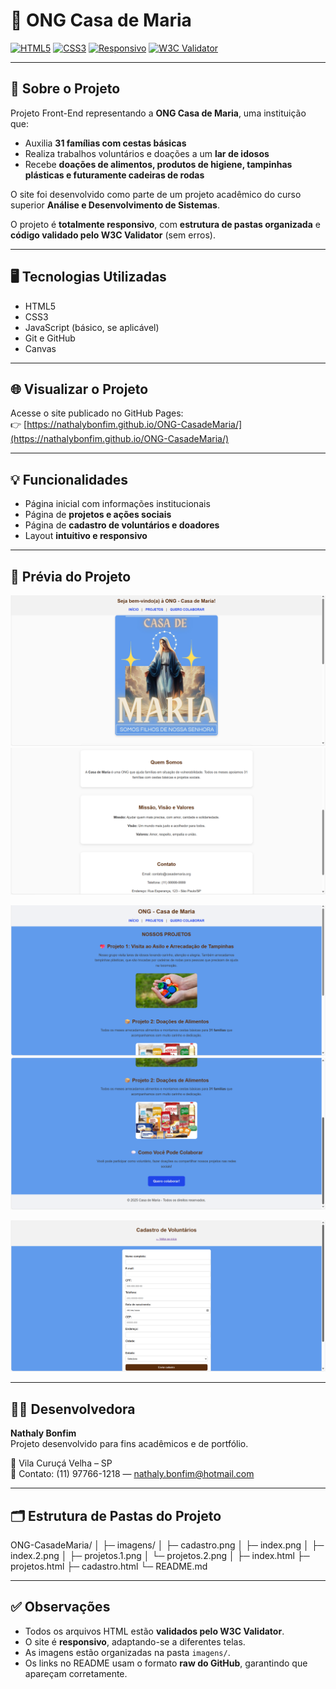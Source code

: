 # 🌻 ONG Casa de Maria

[![HTML5](https://img.shields.io/badge/HTML5-%23E34F26?style=for-the-badge&logo=html5&logoColor=white)](https://developer.mozilla.org/pt-BR/docs/Web/HTML) 
[![CSS3](https://img.shields.io/badge/CSS3-%231572B6?style=for-the-badge&logo=css3&logoColor=white)](https://developer.mozilla.org/pt-BR/docs/Web/CSS)
[![Responsivo](https://img.shields.io/badge/Responsivo-00C853?style=for-the-badge&logo=google-chrome&logoColor=white)](https://developer.mozilla.org/pt-BR/docs/Learn/CSS/CSS_layout/Responsive_Design)
[![W3C Validator](https://img.shields.io/badge/W3C-Validation-3090C7?style=for-the-badge)](https://validator.w3.org/)

---

## 🧩 Sobre o Projeto

Projeto Front-End representando a **ONG Casa de Maria**, uma instituição que:

- Auxilia **31 famílias com cestas básicas**  
- Realiza trabalhos voluntários e doações a um **lar de idosos**  
- Recebe **doações de alimentos, produtos de higiene, tampinhas plásticas e futuramente cadeiras de rodas**

O site foi desenvolvido como parte de um projeto acadêmico do curso superior **Análise e Desenvolvimento de Sistemas**.

O projeto é **totalmente responsivo**, com **estrutura de pastas organizada** e **código validado pelo W3C Validator** (sem erros).

---

## 🖥️ Tecnologias Utilizadas

- HTML5  
- CSS3  
- JavaScript (básico, se aplicável)  
- Git e GitHub  
- Canvas

---

## 🌐 Visualizar o Projeto

Acesse o site publicado no GitHub Pages:  
👉 [https://nathalybonfim.github.io/ONG-CasadeMaria/](https://nathalybonfim.github.io/ONG-CasadeMaria/)

---

## 💡 Funcionalidades

- Página inicial com informações institucionais  
- Página de **projetos e ações sociais**  
- Página de **cadastro de voluntários e doadores**  
- Layout **intuitivo e responsivo**

---

## 📸 Prévia do Projeto

<!-- Página Inicial -->
![Página Inicial](https://raw.githubusercontent.com/Nathalybonfim/ONG-CasadeMaria/main/imagens/index.png)
![Página Inicial 2](https://raw.githubusercontent.com/Nathalybonfim/ONG-CasadeMaria/main/imagens/index.2.png)

<!-- Seção Projetos -->
![Projetos 1](https://raw.githubusercontent.com/Nathalybonfim/ONG-CasadeMaria/main/imagens/projetos.1.png)
![Projetos 2](https://raw.githubusercontent.com/Nathalybonfim/ONG-CasadeMaria/main/imagens/projetos.2.png)

<!-- Cadastro -->
![Cadastro](https://raw.githubusercontent.com/Nathalybonfim/ONG-CasadeMaria/main/imagens/cadastro.png)

---

## 👩‍💻 Desenvolvedora

**Nathaly Bonfim**  
Projeto desenvolvido para fins acadêmicos e de portfólio.  

📍 Vila Curuçá Velha – SP  
📧 Contato: (11) 97766-1218 — nathaly.bonfim@hotmail.com  

---

## 🗂️ Estrutura de Pastas do Projeto

ONG-CasadeMaria/
│
├─ imagens/
│ ├─ cadastro.png
│ ├─ index.png
│ ├─ index.2.png
│ ├─ projetos.1.png
│ └─ projetos.2.png
│
├─ index.html
├─ projetos.html
├─ cadastro.html
└─ README.md

---

## ✅ Observações

- Todos os arquivos HTML estão **validados pelo W3C Validator**.  
- O site é **responsivo**, adaptando-se a diferentes telas.  
- As imagens estão organizadas na pasta `imagens/`.  
- Os links no README usam o formato **raw do GitHub**, garantindo que apareçam corretamente.
